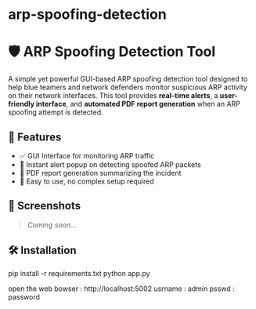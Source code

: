 # arp-spoofing-detection

# 🛡️ ARP Spoofing Detection Tool

A simple yet powerful GUI-based ARP spoofing detection tool designed to help blue teamers and network defenders monitor suspicious ARP activity on their network interfaces. This tool provides **real-time alerts**, a **user-friendly interface**, and **automated PDF report generation** when an ARP spoofing attempt is detected.

## 🚀 Features

- ✅ GUI Interface for monitoring ARP traffic  
- 🚨 Instant alert popup on detecting spoofed ARP packets  
- 📝 PDF report generation summarizing the incident  
- 🧠 Easy to use, no complex setup required

## 📸 Screenshots

> _Coming soon..._

## 🛠️ Installation

pip install -r requirements.txt
python app.py

open the web bowser : http://localhost:5002
usrname : admin
psswd : password